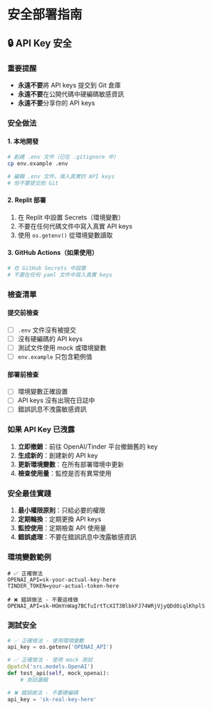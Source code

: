 # 安全部署指南

## 🔒 API Key 安全

### 重要提醒
- **永遠不要**將 API keys 提交到 Git 倉庫
- **永遠不要**在公開代碼中硬編碼敏感資訊
- **永遠不要**分享你的 API keys

### 安全做法

#### 1. 本地開發
```bash
# 創建 .env 文件（已在 .gitignore 中）
cp env.example .env

# 編輯 .env 文件，填入真實的 API keys
# 但不要提交到 Git
```

#### 2. Replit 部署
1. 在 Replit 中設置 Secrets（環境變數）
2. 不要在任何代碼文件中寫入真實 API keys
3. 使用 `os.getenv()` 從環境變數讀取

#### 3. GitHub Actions（如果使用）
```yaml
# 在 GitHub Secrets 中設置
# 不要在任何 yaml 文件中寫入真實 keys
```

### 檢查清單

#### 提交前檢查
- [ ] `.env` 文件沒有被提交
- [ ] 沒有硬編碼的 API keys
- [ ] 測試文件使用 mock 或環境變數
- [ ] `env.example` 只包含範例值

#### 部署前檢查
- [ ] 環境變數正確設置
- [ ] API keys 沒有出現在日誌中
- [ ] 錯誤訊息不洩露敏感資訊

### 如果 API Key 已洩露

1. **立即撤銷**：前往 OpenAI/Tinder 平台撤銷舊的 key
2. **生成新的**：創建新的 API key
3. **更新環境變數**：在所有部署環境中更新
4. **檢查使用量**：監控是否有異常使用

### 安全最佳實踐

1. **最小權限原則**：只給必要的權限
2. **定期輪換**：定期更換 API keys
3. **監控使用**：定期檢查 API 使用量
4. **錯誤處理**：不要在錯誤訊息中洩露敏感資訊

### 環境變數範例

```env
# ✅ 正確做法
OPENAI_API=sk-your-actual-key-here
TINDER_TOKEN=your-actual-token-here

# ❌ 錯誤做法 - 不要這樣做
OPENAI_API=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
```

### 測試安全

```python
# ✅ 正確做法 - 使用環境變數
api_key = os.getenv('OPENAI_API')

# ✅ 正確做法 - 使用 mock 測試
@patch('src.models.OpenAI')
def test_api(self, mock_openai):
    # 測試邏輯

# ❌ 錯誤做法 - 不要硬編碼
api_key = 'sk-real-key-here'
``` 